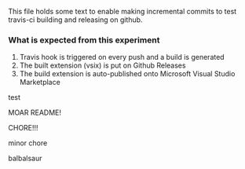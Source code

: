 This file holds some text to enable making incremental commits to test travis-ci building and releasing on github.

### What is expected from this experiment
1. Travis hook is triggered on every push and a build is generated
2. The built extension (vsix) is put on Github Releases
3. The build extension is auto-published onto Microsoft Visual Studio Marketplace

test

MOAR README!

CHORE!!!

minor chore

balbalsaur